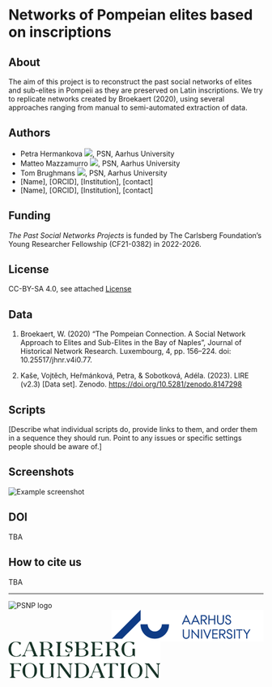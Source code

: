 # Networks of Pompeian elites based on inscriptions

## About
The aim of this project is to reconstruct the past social networks of elites and sub-elites in Pompeii as they are preserved on Latin inscriptions. We try to replicate networks created by Broekaert (2020), using several approaches ranging from manual to semi-automated extraction of data. 

## Authors
* Petra Hermankova [![](https://orcid.org/sites/default/files/images/orcid_16x16.png)](https://orcid.org/0000-0002-6349-0540), PSN, Aarhus University
* Matteo Mazzamurro [![](https://orcid.org/sites/default/files/images/orcid_16x16.png)](https://orcid.org/0009-0004-4454-1551), PSN, Aarhus University
* Tom Brughmans [![](https://orcid.org/sites/default/files/images/orcid_16x16.png)](https://orcid.org/0000-0002-1589-7768), PSN, Aarhus University
* [Name], [ORCID], [Institution], [contact]
* [Name], [ORCID], [Institution], [contact]

## Funding
*The Past Social Networks Projects* is funded by The Carlsberg Foundation’s Young Researcher Fellowship (CF21-0382) in 2022-2026. 

## License
CC-BY-SA 4.0, see attached [License](./License.md)


## Data
1. Broekaert, W. (2020) “The Pompeian Connection. A Social Network Approach to Elites and Sub-Elites in the Bay of Naples”, Journal of Historical Network Research. Luxembourg, 4, pp. 156–224. doi: 10.25517/jhnr.v4i0.77.

1. Kaše, Vojtěch, Heřmánková, Petra, & Sobotková, Adéla. (2023). LIRE (v2.3) [Data set]. Zenodo. https://doi.org/10.5281/zenodo.8147298

## Scripts
[Describe what individual scripts do, provide links to them, and order them in a sequence they should run. Point to any issues or specific settings people should be aware of.]

## Screenshots
![Example screenshot](./img/screenshot.png)


## DOI
TBA

## How to cite us
TBA

---

<img src="./img/PSN_logo.png" alt="PSNP logo" style="width:300px;height:auto;" align="left">
<img src="./img/aulogo_uk_var2_blue.png" alt="Aarhus University logo" style="width:300px;auto;"align="right">
<img src="./img/Carlsbergfondet_logo_2-liner_UK_RGB_GREEN.png" alt="Carlsberg Foundation logo" style="width:300px;height:auto;"align="center" >




